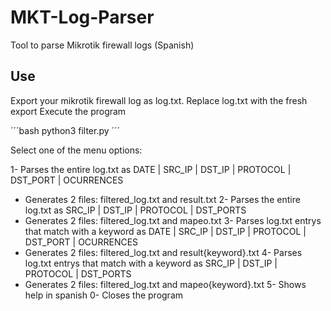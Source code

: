 # MKT-Log-Parser
Tool to parse Mikrotik firewall logs (Spanish)

## Use
Export your mikrotik firewall log as log.txt. 
Replace log.txt with the fresh export
Execute the program

´´´bash
python3 filter.py
´´´

Select one of the menu options:

1- Parses the entire log.txt as DATE | SRC_IP | DST_IP | PROTOCOL | DST_PORT | OCURRENCES
  - Generates 2 files: filtered_log.txt and result.txt
2- Parses the entire log.txt as SRC_IP | DST_IP | PROTOCOL | DST_PORTS
  - Generates 2 files: filtered_log.txt and mapeo.txt
3- Parses log.txt entrys that match with a keyword as DATE | SRC_IP | DST_IP | PROTOCOL | DST_PORT | OCURRENCES
  - Generates 2 files: filtered_log.txt and result{keyword}.txt
4- Parses log.txt entrys that match with a keyword as SRC_IP | DST_IP | PROTOCOL | DST_PORTS
  - Generates 2 files: filtered_log.txt and mapeo{keyword}.txt
5- Shows help in spanish
0- Closes the program
